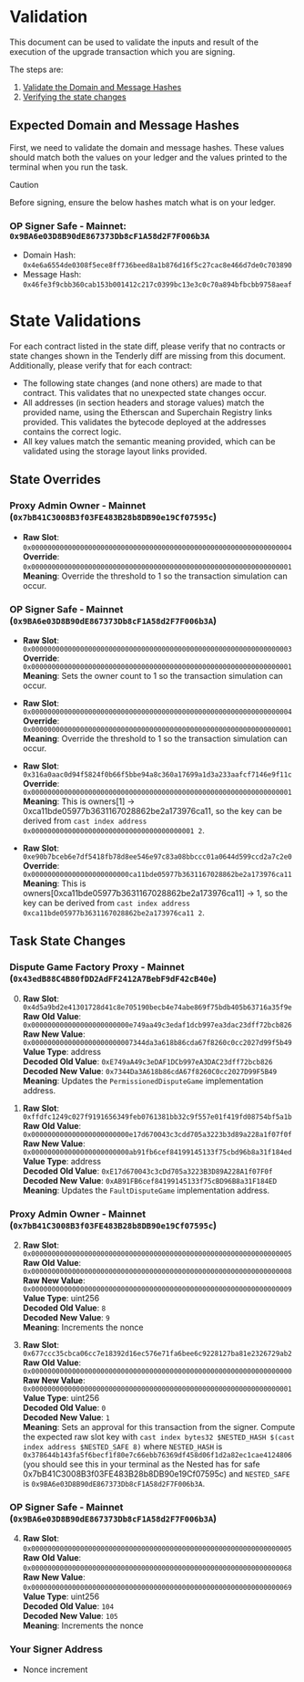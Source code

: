 # Validation

This document can be used to validate the inputs and result of the execution of the upgrade transaction which you are signing.

The steps are:

1. [Validate the Domain and Message Hashes](#expected-domain-and-message-hashes)
2. [Verifying the state changes](#state-changes)

## Expected Domain and Message Hashes

First, we need to validate the domain and message hashes. These values should match both the values on your ledger and the values printed to the terminal when you run the task.

> [!CAUTION]
>
> Before signing, ensure the below hashes match what is on your ledger.
>
> ### OP Signer Safe - Mainnet: `0x9BA6e03D8B90dE867373Db8cF1A58d2F7F006b3A`
>
> - Domain Hash: `0x4e6a6554de0308f5ece8ff736beed8a1b876d16f5c27cac8e466d7de0c703890`
> - Message Hash: `0x46fe3f9cbb360cab153b001412c217c0399bc13e3c0c70a894bfbcbb9758aeaf`

# State Validations

For each contract listed in the state diff, please verify that no contracts or state changes shown in the Tenderly diff are missing from this document. Additionally, please verify that for each contract:

- The following state changes (and none others) are made to that contract. This validates that no unexpected state changes occur.
- All addresses (in section headers and storage values) match the provided name, using the Etherscan and Superchain Registry links provided. This validates the bytecode deployed at the addresses contains the correct logic.
- All key values match the semantic meaning provided, which can be validated using the storage layout links provided.

## State Overrides

### Proxy Admin Owner - Mainnet (`0x7bB41C3008B3f03FE483B28b8DB90e19Cf07595c`)

- **Raw Slot**: `0x0000000000000000000000000000000000000000000000000000000000000004` <br/>
  **Override**: `0x0000000000000000000000000000000000000000000000000000000000000001` <br/>
  **Meaning**: Override the threshold to 1 so the transaction simulation can occur.

### OP Signer Safe - Mainnet (`0x9BA6e03D8B90dE867373Db8cF1A58d2F7F006b3A`)

- **Raw Slot**: `0x0000000000000000000000000000000000000000000000000000000000000003` <br/>
  **Override**: `0x0000000000000000000000000000000000000000000000000000000000000001` <br/>
  **Meaning**: Sets the owner count to 1 so the transaction simulation can occur.

- **Raw Slot**: `0x0000000000000000000000000000000000000000000000000000000000000004` <br/>
  **Override**: `0x0000000000000000000000000000000000000000000000000000000000000001` <br/>
  **Meaning**: Override the threshold to 1 so the transaction simulation can occur.

- **Raw Slot**: `0x316a0aac0d94f5824f0b66f5bbe94a8c360a17699a1d3a233aafcf7146e9f11c` <br/>
  **Override**: `0x0000000000000000000000000000000000000000000000000000000000000001` <br/>
  **Meaning**: This is owners[1] -> 0xca11bde05977b3631167028862be2a173976ca11, so the key can be derived from `cast index address 0x0000000000000000000000000000000000000001 2`.

- **Raw Slot**: `0xe90b7bceb6e7df5418fb78d8ee546e97c83a08bbccc01a0644d599ccd2a7c2e0` <br/>
  **Override**: `0x000000000000000000000000ca11bde05977b3631167028862be2a173976ca11` <br/>
  **Meaning**: This is owners[0xca11bde05977b3631167028862be2a173976ca11] -> 1, so the key can be derived from `cast index address 0xca11bde05977b3631167028862be2a173976ca11 2`.

## Task State Changes

### Dispute Game Factory Proxy - Mainnet (`0x43edB88C4B80fDD2AdFF2412A7BebF9dF42cB40e`)

0. **Raw Slot**: `0x4d5a9bd2e41301728d41c8e705190becb4e74abe869f75bdb405b63716a35f9e` <br/>
   **Raw Old Value**: `0x000000000000000000000000e749aa49c3edaf1dcb997ea3dac23dff72bcb826` <br/>
   **Raw New Value**: `0x0000000000000000000000007344da3a618b86cda67f8260c0cc2027d99f5b49` <br/>
   **Value Type**: address <br/>
   **Decoded Old Value**: `0xE749aA49c3eDAF1DCb997eA3DAC23dff72bcb826` <br/>
   **Decoded New Value**: `0x7344Da3A618b86cdA67f8260C0cc2027D99F5B49` <br/>
   **Meaning**: Updates the `PermissionedDisputeGame` implementation address. <br/>

1. **Raw Slot**: `0xffdfc1249c027f9191656349feb0761381bb32c9f557e01f419fd08754bf5a1b` <br/>
   **Raw Old Value**: `0x000000000000000000000000e17d670043c3cdd705a3223b3d89a228a1f07f0f` <br/>
   **Raw New Value**: `0x000000000000000000000000ab91fb6cef84199145133f75cbd96b8a31f184ed` <br/>
   **Value Type**: address <br/>
   **Decoded Old Value**: `0xE17d670043c3cDd705a3223B3D89A228A1f07F0f` <br/>
   **Decoded New Value**: `0xAB91FB6cef84199145133f75cBD96B8a31F184ED` <br/>
   **Meaning**: Updates the `FaultDisputeGame` implementation address. <br/>

### Proxy Admin Owner - Mainnet (`0x7bB41C3008B3f03FE483B28b8DB90e19Cf07595c`)

2. **Raw Slot**: `0x0000000000000000000000000000000000000000000000000000000000000005` <br/>
   **Raw Old Value**: `0x0000000000000000000000000000000000000000000000000000000000000008` <br/>
   **Raw New Value**: `0x0000000000000000000000000000000000000000000000000000000000000009` <br/>
   **Value Type**: uint256 <br/>
   **Decoded Old Value**: `8` <br/>
   **Decoded New Value**: `9` <br/>
   **Meaning**: Increments the nonce <br/>

3. **Raw Slot**: `0x677ccc35cbca06cc7e18392d16ec576e71fa6bee6c9228127ba81e2326729ab2` <br/>
   **Raw Old Value**: `0x0000000000000000000000000000000000000000000000000000000000000000` <br/>
   **Raw New Value**: `0x0000000000000000000000000000000000000000000000000000000000000001` <br/>
   **Value Type**: uint256 <br/>
   **Decoded Old Value**: `0` <br/>
   **Decoded New Value**: `1` <br/>
   **Meaning**: Sets an approval for this transaction from the signer. Compute the expected raw slot key with `cast index bytes32 $NESTED_HASH $(cast index address $NESTED_SAFE 8)` where `NESTED_HASH` is `0x378644b143fa5f6becf1f80e7c66ebb76369df458d06f1d2a82ec1cae4124806` (you should see this in your terminal as the Nested has for safe 0x7bB41C3008B3f03FE483B28b8DB90e19Cf07595c) and `NESTED_SAFE` is `0x9BA6e03D8B90dE867373Db8cF1A58d2F7F006b3A`. <br/>

### OP Signer Safe - Mainnet (`0x9BA6e03D8B90dE867373Db8cF1A58d2F7F006b3A`)

4. **Raw Slot**: `0x0000000000000000000000000000000000000000000000000000000000000005` <br/>
   **Raw Old Value**: `0x0000000000000000000000000000000000000000000000000000000000000068` <br/>
   **Raw New Value**: `0x0000000000000000000000000000000000000000000000000000000000000069` <br/>
   **Value Type**: uint256 <br/>
   **Decoded Old Value**: `104` <br/>
   **Decoded New Value**: `105` <br/>
   **Meaning**: Increments the nonce <br/>

### Your Signer Address

- Nonce increment
